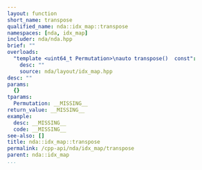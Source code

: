 ```yaml
---
layout: function
short_name: transpose
qualified_name: nda::idx_map::transpose
namespaces: [nda, idx_map]
includer: nda/nda.hpp
brief: ""
overloads:
  "template <uint64_t Permutation>\nauto transpose()  const":
    desc: ""
    source: nda/layout/idx_map.hpp
desc: ""
params:
  {}
tparams:
  Permutation: __MISSING__
return_value: __MISSING__
example:
  desc: __MISSING__
  code: __MISSING__
see-also: []
title: nda::idx_map::transpose
permalink: /cpp-api/nda/idx_map/transpose
parent: nda::idx_map
...
```


